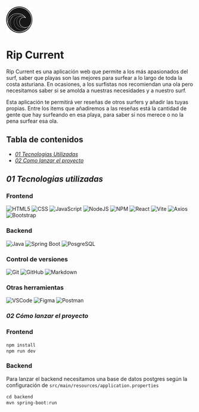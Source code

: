 ![RIP CURRENT](./src/presentation/assets/rip_current_logo.png)

# Rip Current

Rip Current es una aplicación web que permite a los más apasionados del surf, saber que playas son las mejores para surfear a lo largo de toda la costa asturiana. En ocasiones, a los surfistas nos recomiendan una ola pero necesitamos saber si se amolda a nuestras necesidades y a nuestro surf.

Esta aplicación te permitirá ver reseñas de otros surfers y añadir las tuyas propias. Entre los items que añadiremos a las reseñas está la cantidad de gente que hay surfeando en esa playa, para saber si nos merece o no la pena surfear esa ola.

## Tabla de contenidos

- [_01 Tecnologias Utilizadas_](#section_01)
- [_02 Como lanzar el proyecto_](#section_02)

<a id="section_01"></a>

## _01 Tecnologias utilizadas_

### Frontend

![HTML5](https://img.shields.io/badge/HTML5-E34F26?style=for-the-badge&logo=html5&logoColor=white)
![CSS](https://img.shields.io/badge/CSS3-1572B6?style=for-the-badge&logo=css3&logoColor=white)
![JavaScript](https://img.shields.io/badge/javascript-%23323330.svg?style=for-the-badge&logo=javascript&logoColor=%23F7DF1E)
![NodeJS](https://img.shields.io/badge/node.js-6DA55F?style=for-the-badge&logo=node.js&logoColor=white)
![NPM](https://img.shields.io/badge/npm-CB3837?style=for-the-badge&logo=npm&logoColor=white)
![React](https://img.shields.io/badge/react-%2320232a.svg?style=for-the-badge&logo=react&logoColor=%2361DAFB)
![Vite](https://img.shields.io/badge/Vite-B73BFE?style=for-the-badge&logo=vite&logoColor=FFD62E)
![Axios](https://img.shields.io/badge/axios-671ddf?&style=for-the-badge&logo=axios&logoColor=white)
![Bootstrap](https://img.shields.io/badge/bootstrap-%23563D7C.svg?style=for-the-badge&logo=bootstrap&logoColor=white)

### Backend

![Java](https://img.shields.io/badge/java-%23ED8B00.svg?style=for-the-badge&logo=openjdk&logoColor=white)
![Spring Boot](https://img.shields.io/badge/Spring_Boot-F2F4F9?style=for-the-badge&logo=spring-boot)
![PosgreSQL](https://img.shields.io/badge/PostgreSQL-316192?style=for-the-badge&logo=postgresql&logoColor=white)

### Control de versiones

![Git](https://img.shields.io/badge/git-%23F05033.svg?style=for-the-badge&logo=git&logoColor=white)
![GitHub](https://img.shields.io/badge/github-%23121011.svg?style=for-the-badge&logo=github&logoColor=white)
![Markdown](https://img.shields.io/badge/markdown-%23000000.svg?style=for-the-badge&logo=markdown&logoColor=white)

### Otras herramientas

![VSCode](https://img.shields.io/badge/VSCode-0078D4?style=for-the-badge&logo=visual%20studio%20code&logoColor=white)
![Figma](https://img.shields.io/badge/figma-%23F24E1E.svg?style=for-the-badge&logo=figma&logoColor=white)
![Postman](https://img.shields.io/badge/Postman-FF6C37?style=for-the-badge&logo=Postman&logoColor=white)

<a id="section_02"></a>

### _02 Cómo lanzar el proyecto_

### Frontend

```
npm install
npm run dev
```

### Backend

Para lanzar el backend necesitamos una base de datos postgres según la configuración de `src/main/resources/application.properties`

```
cd backend
mvn spring-boot:run
```

